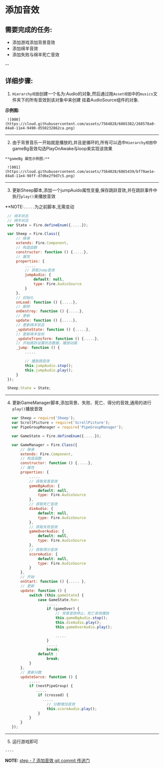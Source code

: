 # 添加音效

## 需要完成的任务:
- 添加游戏添加背景音效
- 添加绵羊音效
- 添加失败与绵羊死亡音效

--

## 详细步骤:

   1. `Hierarchy视图`创建一个名为:Audio的对象,然后通过拖`Asset视图`中的`musics`文件夹下的所有音效到该对象中来创建
   挂着AudioSource组件的对象.

   **示例图:**

     ![000](https://cloud.githubusercontent.com/assets/7564028/6865382/268578a0-d4a8-11e4-9490-d550232862ca.png)
   
   ----
   
   2. 由于背景音乐一开始就是播放的,并且是循环的,所有可以选中`Hierarchy视图`中 gameBg音效勾选PlayOnAwake与loop来实现该效果

    **gameBg 属性示例图:**

     ![001](https://cloud.githubusercontent.com/assets/7564028/6865439/bf79ae1e-d4a8-11e4-98ff-d7d6e2f9d7c5.png)
   
   ----
    
   3. 更新Sheep脚本,添加一个jumpAuido属性变量,保存跳跃音效,并在跳跃事件中执行`play()`来播放音效

   **NOTE:`.....`为之前脚本,无需变动

   ```js
    // 绵羊状态
    // 绵羊状态
    var State = Fire.defineEnum({.....});

    var Sheep = Fire.Class({
        // 继承
        extends: Fire.Component,
        // 构造函数
        constructor: function () {.....},
        // 属性
        properties: {
            .....
            // 获取Jump音效
            jumpAudio: {
                default: null,
                type: Fire.AudioSource
            }
        },
        // 初始化
        onLoad: function () {.....},
        // 删除
        onDestroy: function () {.....},
        // 更新
        update: function () {.....},
        // 更新绵羊状态
        _updateState: function () {.....},
        // 更新绵羊坐标
        _updateTransform: function () {.....},
        // 开始跳跃设置状态数据，播放动画
        _jump: function () {
            .....

            // 播放跳音效
            this.jumpAudio.stop();
            this.jumpAudio.play();
        }
    });

    Sheep.State = State;
   ```
   
   ----
   
   4. 更新GameManager脚本,添加背景、失败、死亡、得分的音效,通用的进行`play()`播放音效

   ```js
      var Sheep = require('Sheep');
      var ScrollPicture = require('ScrollPicture');
      var PipeGroupManager = require('PipeGroupManager');

      var GameState = Fire.defineEnum({.....});

      var GameManager = Fire.Class({
          // 继承
          extends: Fire.Component,
          // 构造函数
          constructor: function () {.....},
          // 属性
          properties: {
              .....
              // 获取背景音效
              gameBgAudio: {
                  default: null,
                  type: Fire.AudioSource
              },
              // 获取死亡音效
              dieAudio: {
                  default: null,
                  type: Fire.AudioSource
              },
              // 获取失败音效
              gameOverAudio: {
                  default: null,
                  type: Fire.AudioSource
              },
              // 获取得分音效
              scoreAudio: {
                  default: null,
                  type: Fire.AudioSource
              }
          },
          // 开始
          onStart: function () {..... },
          // 更新
          update: function () {
              switch (this.gameState) {
                  case GameState.Run:
                      .....
                      if (gameOver) {
                          // 背景音效停止，死亡音效播放
                          this.gameBgAudio.stop();
                          this.dieAudio.play();
                          this.gameOverAudio.play();

                          .....
                      }
                      .....
                      break;
                  default :
                      break;
              }
          },
          // 更新分数
          updateSorce: function () {
              .....
              if (nextPipeGroup) {
                 .....
                  if (crossed) {
                    .....
                      // 分数增加音效
                      this.scoreAudio.play();
                  }
              }
          }
      });
   ```
   
   ----
   
   5. 运行游戏即可
    
    ----
   
  **NOTE:** [ step - 7 添加音效 git commit 传送门](https://github.com/fireball-x/tutorial/commits/step-7)
